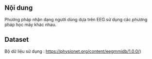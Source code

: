 ## Nội dung

Phương pháp nhận dạng người dùng dựa trên EEG sử dụng các phương pháp học máy khác nhau. 
## Dataset 

Bộ dữ liệu sử dụng : https://physionet.org/content/eegmmidb/1.0.0/)

